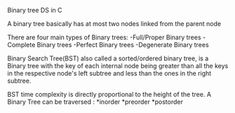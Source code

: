 Binary tree DS in C

A binary tree basically has at most two nodes linked from the parent node

There are four main types of Binary trees:
	-Full/Proper Binary trees
	-Complete Binary trees
	-Perfect Binary trees
	-Degenerate Binary trees
	
Binary Search Tree(BST) also called a sorted/ordered binary tree, is a Binary tree with 
the key of each internal node being greater than all the keys in the respective node's left
subtree and less than the ones in the right subtree.

BST time complexity is directly proportional to the height of the tree.
A Binary Tree can be traversed :
	*inorder
	*preorder
	*postorder
